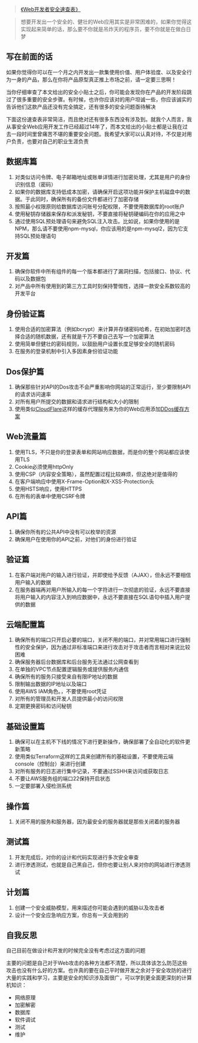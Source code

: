>[《Web开发者安全速查表》](http://www.freebuf.com/articles/web/135278.html)

>想要开发出一个安全的、健壮的Web应用其实是非常困难的，如果你觉得这实现起来简单的话，那么要不你就是吊炸天的程序员，要不你就是在做白日梦

## 写在前面的话

如果你觉得你可以在一个月之内开发出一款集使用价值、用户体验度、以及安全行为一身的产品，那么在你将产品原型真正推上市场之前，请一定要三思啊！

当你仔细审查了本文给出的安全小贴士之后，你可能会发现你在产品的开发阶段跳过了很多重要的安全步骤。有时候，也许你应该对的用户坦诚一些，你应该诚实的告诉他们这款产品还没有完全搞定，还有很多的安全问题亟待解决

下面这份速查表非常简洁，而且绝对还有很多东西没有涉及到。就我个人而言，我从事安全Web应用开发工作已经超过14年了，而本文给出的小贴士都是让我在过去一段时间里曾痛苦不堪的重要安全问题。我希望大家可以认真对待，不仅是对用户负责，也要对自己的职业生涯负责

## 数据库篇

1. 对类似访问令牌、电子邮箱地址或账单详情进行加密处理，尤其是用户的身份识别信息（密码）
2. 如果你的数据库支持低成本加密，请确保开启这项功能并保护主机磁盘中的数据。于此同时，确保所有的备份文件都进行了加密存储
3. 按照最小权限原则给数据库访问账号分配权限，不要使用数据库的root账户
4. 使用秘钥存储器来保存和派发秘钥，不要直接将秘钥硬编码在你的应用之中
5. 通过使用SQL预处理语句来避免SQL注入攻击。比如说，如果你使用的是NPM，那么请不要使用npm-mysql，你应该用的是npm-mysql2，因为它支持SQL预处理语句

## 开发篇

1. 确保你软件中所有组件的每一个版本都进行了漏洞扫描，包括接口、协议、代码以及数据包
2. 对产品中所有使用到的第三方工具时刻保持警惕性，选择一款安全系数较高的开发平台

## 身份验证篇

1. 使用合适的加密算法（例如bcrypt）来计算并存储密码哈希，在初始加密时选择合适的随机数据，还有就是千万不要自己去写一个加密算法
2. 使用简单但健壮的密码规则，以鼓励用户设置长度足够安全的随机密码
3. 在服务的登录机制中引入多因素身份验证功能

## Dos保护篇

1. 确保那些针对API的Dos攻击不会严重影响你网站的正常运行，至少要限制API的请求访问速率
2. 对所有用户所提交的数据和请求进行结构和大小的限制
3. 使用类似[CloudFlare](https://www.cloudflare.com/)这样的缓存代理服务来为你的Web应用添加[DDos缓存方案](https://en.wikipedia.org/wiki/Denial-of-service_attack)

## Web流量篇

1. 使用TLS，不只是你的登录表单和网站响应数据，而是你的整个网站都应该使用TLS
2. Cookie必须使用httpOnly
3. 使用CSP（内容安全策略），虽然配置过程比较麻烦，但这绝对是值得的
4. 在客户端响应中使用X-Frame-Option和X-XSS-Protection头
5. 使用HSTS响应，使用HTTPS
6. 在所有的表单中使用CSRF令牌

## API篇

1. 确保你所有的公共API中没有可以枚举的资源
2. 确保用户在使用你的API之前，对他们的身份进行验证

## 验证篇

1. 在客户端对用户的输入进行验证，并即使给予反馈（AJAX），但永远不要相信用户输入的数据
2. 在服务器端再对用户所输入的每一个字符进行一次彻底的验证，永远不要直接将用户输入的内容注入到响应数据中，永远不要直接在SQL语句中插入用户提供的数据

## 云端配置篇

1. 确保所有的端口只开启必要的端口，关闭不用的端口，并对常用端口进行强制性的安全保护，因为通过非标准端口来进行攻击对于攻击者而言相对来说比较困难
2. 确保服务器后台数据库和后台服务无法通过公网查看到
3. 在单独的VPC节点配置逻辑服务或提供服务内通信
4. 确保所有的服务只接受来自有限IP地址的数据
5. 限制输出数据的IP地址以及端口
6. 使用AWS IAM角色。，不要使用root凭证
7. 对所有的管理员和开发人员提供最小的访问权限
8. 定期更换密码和访问秘钥

## 基础设置篇

1. 确保可以在主机不下线的情况下进行更新操作，确保部署了全自动化的软件更新策略
2. 使用类似Terraform这样的工具来创建所有的基础设置，不要使用云端console（控制台）来进行创建
3. 对所有服务的日志进行集中记录，不要通过SSHH来访问或获取日志
4. 不要让AWS服务组的端口22保持开启状态
5. 一定要部署入侵检测系统

## 操作篇

1. 关闭不用的服务和服务器，因为最安全的服务器就是那些关闭着的服务器

## 测试篇

1. 开发完成后，对你的设计和代码实现进行多次安全审查
2. 进行渗透测试，也就是自己黑自己，但你也要让别人来对你的网站进行渗透测试

## 计划篇

1. 创建一个安全威胁模型，用来描述你可能会遇到的威胁以及攻击者
2. 设计一个安全应急响应方案，你总有一天会用到的

## 自我反思

自己目前在做设计和开发的时候完全没有考虑过这方面的问题

主要的问题是自己对于Web攻击的各种方法都不清楚，所以具体该怎么防范这些攻击也没有什么好的方案。也许真的要在自己平时做开发之余对于安全攻防的进行大量的实践和学习，主要是安全的知识涉及面很广，可以学到更全面更深刻的计算机知识：

* 网络原理
* 加密解密
* 数据库
* 软件调试
* 测试
* 维护
